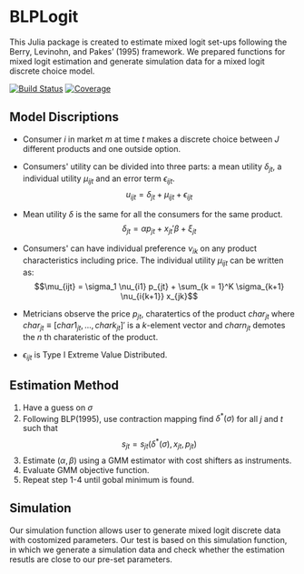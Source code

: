 # BLPLogit
This Julia package is created to estimate mixed logit set-ups following the Berry, Levinohn, and Pakes’ (1995) framework. We prepared functions for mixed logit estimation and generate simulation data for a mixed logit discrete choice model.

[![Build Status](https://github.com/nwang227/BLPLogit.jl/actions/workflows/CI.yml/badge.svg?branch=main)](https://github.com/nwang227/BLPLogit.jl/actions/workflows/CI.yml?query=branch%3Amain)
[![Coverage](https://codecov.io/gh/nwang227/BLPLogit.jl/branch/main/graph/badge.svg)](https://codecov.io/gh/nwang227/BLPLogit.jl)

## Model Discriptions
* Consumer $i$ in market $m$ at time $t$ makes a discrete choice between $J$ different products and one outside option. 

* Consumers' utility can be divided into three parts: a mean utility $\delta_{jt}$, a individual utility $\mu_{ijt}$ and an error term $\epsilon_{ijt}$.
$$u_{ijt} = \delta_{jt} + \mu_{ijt} + \epsilon_{ijt}$$


* Mean utility $\delta$ is the same for all the consumers for the same product. 
$$\delta_{jt} = \alpha p_{jt} + x_{jt}' \beta + \xi_{jt} $$


* Consumers' can have individual preference $\nu_{ik}$ on any product characteristics including price. The individual utility $\mu_{ijt}$ can be written as: $$\mu_{ijt} = \sigma_1 \nu_{i1} p_{jt} + \sum_{k = 1}^K \sigma_{k+1} \nu_{i{k+1}} x_{jk}$$  



* Metricians observe the price $p_{jt}$, charatertics of the product $char_{jt}$ where $char_{jt} \equiv [char1_{jt},...,chark_{jt}]'$ is a $k$-element vector and $charn_{jt}$ demotes the $n$ th charateristic of the product. 



* $\epsilon_{ijt}$ is Type I Extreme Value Distributed.



## Estimation Method

1. Have a guess on $\sigma$
2. Following BLP(1995), use contraction mapping find $\delta^* (\sigma)$ for all $j$ and $t$ such that $$s_{jt} = s_{jt}(\delta^* (\sigma), x_{jt}, p_{jt})$$
3. Estimate $(\alpha, \beta)$ using a GMM estimator with cost shifters as instruments.
4. Evaluate GMM objective function.
5. Repeat step 1-4 until gobal minimum is found.


## Simulation

Our simulation function allows user to generate mixed logit discrete data with costomized parameters. Our test is based on this simulation function, in which we generate a simulation data and check whether the estimation resutls are close to our pre-set parameters.

